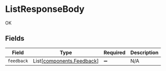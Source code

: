 # ListResponseBody

OK


## Fields

| Field                                                            | Type                                                             | Required                                                         | Description                                                      |
| ---------------------------------------------------------------- | ---------------------------------------------------------------- | ---------------------------------------------------------------- | ---------------------------------------------------------------- |
| `feedback`                                                       | List[[components.Feedback](../../models/components/feedback.md)] | :heavy_minus_sign:                                               | N/A                                                              |